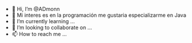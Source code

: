 - 👋 Hi, I’m @ADmonn
- 👀 Mi interes es en la programación me gustaria especializarme en Java
- 🌱 I’m currently learning ...
- 💞️ I’m looking to collaborate on ...
- 📫 How to reach me ...

<!---
ADmonn/ADmonn is a ✨ special ✨ repository because its `README.md` (this file) appears on your GitHub profile.
You can click the Preview link to take a look at your changes.
--->
